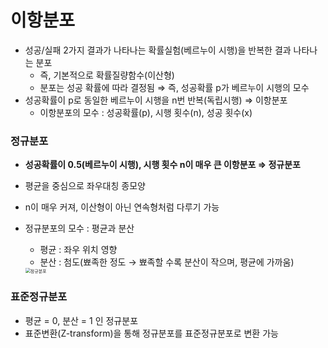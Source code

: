 # 이항분포

- 성공/실패 2가지 결과가 나타나는 확률실험(베르누이 시행)을 반복한 결과 나타나는 분포
  - 즉, 기본적으로 확률질량함수(이산형)
  - 분포는 성공 확률에 따라 결정됨 ⇒ 즉, 성공확률 p가 베르누이 시행의 모수
- 성공확률이 p로 동일한 베르누이 시행을 n번 반복(독립시행) ⇒ 이항분포
  - 이항분포의 모수 : 성공확률(p), 시행 횟수(n), 성공 횟수(x)

### 정규분포

- **성공확률이 0.5(베르누이 시행), 시행 횟수 n이 매우 큰 이항분포 ⇒ 정규분포**

- 평균을 중심으로 좌우대칭 종모양

- n이 매우 커져, 이산형이 아닌 연속형처럼 다루기 가능

- 정규분포의 모수 : 평균과 분산

  - 평균 : 좌우 위치 영향
  - 분산 : 첨도(뾰족한 정도 → 뾰족할 수록 분산이 작으며, 평균에 가까움)

  <img src="https://t1.daumcdn.net/cfile/tistory/245E923F57F28EEF28" alt="정규분포" style="zoom:50%;" />

### 표준정규분포

- 평균 = 0, 분산 = 1 인 정규분포
- 표준변환(Z-transform)을 통해 정규분포를 표준정규분포로 변환 가능